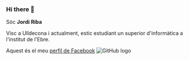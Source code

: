 ### Hi there 👋

Sóc **Jordi Riba**

Visc a Ulldecona i actualment, estic estudiant un superior d'informàtica a l'institut de l'Ebre.

Aquest és el meu [perfil de Facebook](https://ca-es.facebook.com/people/Jordi-Riba/100004714369016/)
![GitHub logo](https://images.unsplash.com/photo-1635205410945-ecd09994877f?ixid=MnwxMjA3fDB8MHxwaG90by1wYWdlfHx8fGVufDB8fHx8&ixlib=rb-1.2.1&auto=format&fit=crop&w=682&q=80)
